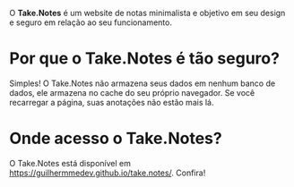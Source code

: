 O **Take.Notes** é um website de notas minimalista e objetivo em seu design e seguro em relação ao seu funcionamento.

# Por que o Take.Notes é tão seguro?
Simples! O Take.Notes não armazena seus dados em nenhum banco de dados, ele armazena no cache do seu próprio navegador. Se você recarregar a página, suas anotações não estão mais lá.

# Onde acesso o Take.Notes?
O Take.Notes está disponível em https://guilhermmedev.github.io/take.notes/. Confira!
